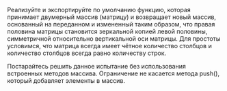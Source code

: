 Реализуйте и экспортируйте по умолчанию функцию, которая принимает двумерный массив (матрицу) 
и возвращает новый массив, основанный на переданном и измененный таким образом, 
что правая половина матрицы становится зеркальной копией левой половины, 
симметричной относительно вертикальной оси матрицы. Для простоты условимся, 
что матрица всегда имеет чётное количество столбцов и количество столбцов 
всегда равно количеству строк.


Постарайтесь решить данное испытание без использования встроенных методов массива. 
Ограничение не касается метода push(), который добавляет элементы в массив.
